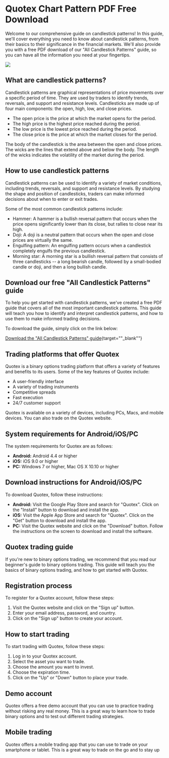 # Quotex Chart Pattern PDF Free Download

Welcome to our comprehensive guide on candlestick patterns! In this
guide, we\'ll cover everything you need to know about candlestick
patterns, from their basics to their significance in the financial
markets. We\'ll also provide you with a free PDF download of our "All
Candlestick Patterns" guide, so you can have all the information you
need at your fingertips.

[![](https://static.quotex.io/files/4_en/300_250.jpg)](https://traff.sbs/brokerqxlid)

## What are candlestick patterns?

Candlestick patterns are graphical representations of price movements
over a specific period of time. They are used by traders to identify
trends, reversals, and support and resistance levels. Candlesticks are
made up of four main components: the open, high, low, and close prices.

-   The open price is the price at which the market opens for the
    period.
-   The high price is the highest price reached during the period.
-   The low price is the lowest price reached during the period.
-   The close price is the price at which the market closes for the
    period.

The body of the candlestick is the area between the open and close
prices. The wicks are the lines that extend above and below the body.
The length of the wicks indicates the volatility of the market during
the period.

## How to use candlestick patterns

Candlestick patterns can be used to identify a variety of market
conditions, including trends, reversals, and support and resistance
levels. By studying the shape and position of candlesticks, traders can
make informed decisions about when to enter or exit trades.

Some of the most common candlestick patterns include:

-   Hammer: A hammer is a bullish reversal pattern that occurs when the
    price opens significantly lower than its close, but rallies to close
    near its high.
-   Doji: A doji is a neutral pattern that occurs when the open and
    close prices are virtually the same.
-   Engulfing pattern: An engulfing pattern occurs when a candlestick
    completely engulfs the previous candlestick.
-   Morning star: A morning star is a bullish reversal pattern that
    consists of three candlesticks -- a long bearish candle, followed by
    a small-bodied candle or doji, and then a long bullish candle.

## Download our free "All Candlestick Patterns" guide

To help you get started with candlestick patterns, we\'ve created a free
PDF guide that covers all of the most important candlestick patterns.
This guide will teach you how to identify and interpret candlestick
patterns, and how to use them to make informed trading decisions.

To download the guide, simply click on the link below:

[Download the "All Candlestick Patterns"
guide](\%22https://traff.sbs/brokerqxlid\%22){target=""_blank""}

## Trading platforms that offer Quotex

Quotex is a binary options trading platform that offers a variety of
features and benefits to its users. Some of the key features of Quotex
include:

-   A user-friendly interface
-   A variety of trading instruments
-   Competitive spreads
-   Fast execution
-   24/7 customer support

Quotex is available on a variety of devices, including PCs, Macs, and
mobile devices. You can also trade on the Quotex website.

## System requirements for Android/iOS/PC

The system requirements for Quotex are as follows:

-   **Android:** Android 4.4 or higher
-   **iOS:** iOS 9.0 or higher
-   **PC:** Windows 7 or higher, Mac OS X 10.10 or higher

## Download instructions for Android/iOS/PC

To download Quotex, follow these instructions:

-   **Android:** Visit the Google Play Store and search for
    "Quotex". Click on the "Install" button to download and
    install the app.
-   **iOS:** Visit the Apple App Store and search for "Quotex".
    Click on the "Get" button to download and install the app.
-   **PC:** Visit the Quotex website and click on the "Download"
    button. Follow the instructions on the screen to download and
    install the software.

## Quotex trading guide

If you\'re new to binary options trading, we recommend that you read our
beginner\'s guide to binary options trading. This guide will teach you
the basics of binary options trading, and how to get started with
Quotex.

## Registration process

To register for a Quotex account, follow these steps:

1.  Visit the Quotex website and click on the "Sign up" button.
2.  Enter your email address, password, and country.
3.  Click on the "Sign up" button to create your account.

## How to start trading

To start trading with Quotex, follow these steps:

1.  Log in to your Quotex account.
2.  Select the asset you want to trade.
3.  Choose the amount you want to invest.
4.  Choose the expiration time.
5.  Click on the "Up" or "Down" button to place your trade.

## Demo account

Quotex offers a free demo account that you can use to practice trading
without risking any real money. This is a great way to learn how to
trade binary options and to test out different trading strategies.

## Mobile trading

Quotex offers a mobile trading app that you can use to trade on your
smartphone or tablet. This is a great way to trade on the go and to stay
up

